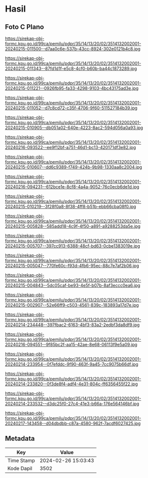 # Hasil

## Foto C Plano

https://sirekap-obj-formc.kpu.go.id/99ca/pemilu/pdpr/35/14/13/20/02/3514132002001-20240215-011500--d7aa0c6e-537b-43cc-8924-302e0121b4c8.jpg

https://sirekap-obj-formc.kpu.go.id/99ca/pemilu/pdpr/35/14/13/20/02/3514132002001-20240215-011343--87fd1d1f-e5c8-4cf0-b60b-ba44c1873289.jpg

https://sirekap-obj-formc.kpu.go.id/99ca/pemilu/pdpr/35/14/13/20/02/3514132002001-20240215-011221--0926fb95-fa33-4298-9103-4bc43175ad3e.jpg

https://sirekap-obj-formc.kpu.go.id/99ca/pemilu/pdpr/35/14/13/20/02/3514132002001-20240215-011052--d7c8cd72-c35f-4706-9f60-511527184b39.jpg

https://sirekap-obj-formc.kpu.go.id/99ca/pemilu/pdpr/35/14/13/20/02/3514132002001-20240215-010905--db051a02-640e-4223-8ac2-594d056a0a93.jpg

https://sirekap-obj-formc.kpu.go.id/99ca/pemilu/pdpr/35/14/13/20/02/3514132002001-20240216-093522--ee9f12bf-a751-46d1-bc13-420171df3e82.jpg

https://sirekap-obj-formc.kpu.go.id/99ca/pemilu/pdpr/35/14/13/20/02/3514132002001-20240215-010607--dd6c9389-f749-424b-9b98-1330aa8c2004.jpg

https://sirekap-obj-formc.kpu.go.id/99ca/pemilu/pdpr/35/14/13/20/02/3514132002001-20240216-094231--612bce1e-8cf8-4a4a-9052-76c0ecb6de1d.jpg

https://sirekap-obj-formc.kpu.go.id/99ca/pemilu/pdpr/35/14/13/20/02/3514132002001-20240215-010219--3f28f0a8-8f38-4ff8-b51b-ebb66cba08f0.jpg

https://sirekap-obj-formc.kpu.go.id/99ca/pemilu/pdpr/35/14/13/20/02/3514132002001-20240215-005828--585add18-4c9f-4f50-a891-a9288253da5e.jpg

https://sirekap-obj-formc.kpu.go.id/99ca/pemilu/pdpr/35/14/13/20/02/3514132002001-20240215-005707--397cc913-6388-48cf-bd63-0cbe1383019e.jpg

https://sirekap-obj-formc.kpu.go.id/99ca/pemilu/pdpr/35/14/13/20/02/3514132002001-20240215-005047--770fe60c-f93d-4fb6-95ec-88c7e7af2b06.jpg

https://sirekap-obj-formc.kpu.go.id/99ca/pemilu/pdpr/35/14/13/20/02/3514132002001-20240215-004843--5dc05caf-be93-4e5f-b07b-8af3eccc0ea6.jpg

https://sirekap-obj-formc.kpu.go.id/99ca/pemilu/pdpr/35/14/13/20/02/3514132002001-20240215-002907--52e66ff9-c503-4561-839c-183893a17d7e.jpg

https://sirekap-obj-formc.kpu.go.id/99ca/pemilu/pdpr/35/14/13/20/02/3514132002001-20240214-234448--397fbac2-6163-4bf3-83a2-2edbf3da8df9.jpg

https://sirekap-obj-formc.kpu.go.id/99ca/pemilu/pdpr/35/14/13/20/02/3514132002001-20240216-094551--9f85bc2f-aa15-42ae-8e68-06113f9e5a09.jpg

https://sirekap-obj-formc.kpu.go.id/99ca/pemilu/pdpr/35/14/13/20/02/3514132002001-20240214-233954--0f7efddc-9f90-463f-9a45-7cc9075b66df.jpg

https://sirekap-obj-formc.kpu.go.id/99ca/pemilu/pdpr/35/14/13/20/02/3514132002001-20240214-233820--0f3de8f4-adf4-4e31-804c-ff6356455f22.jpg

https://sirekap-obj-formc.kpu.go.id/99ca/pemilu/pdpr/35/14/13/20/02/3514132002001-20240214-233532--d3dc25f0-27c4-41e3-b66a-176e564146bf.jpg

https://sirekap-obj-formc.kpu.go.id/99ca/pemilu/pdpr/35/14/13/20/02/3514132002001-20240217-143458--d04dbdbb-c87a-4580-962f-7acdf6027425.jpg


## Metadata

| Key        | Value               |
| ---------- | ------------------- |
| Time Stamp | 2024-02-26 15:03:43 |
| Kode Dapil | 3502                |



